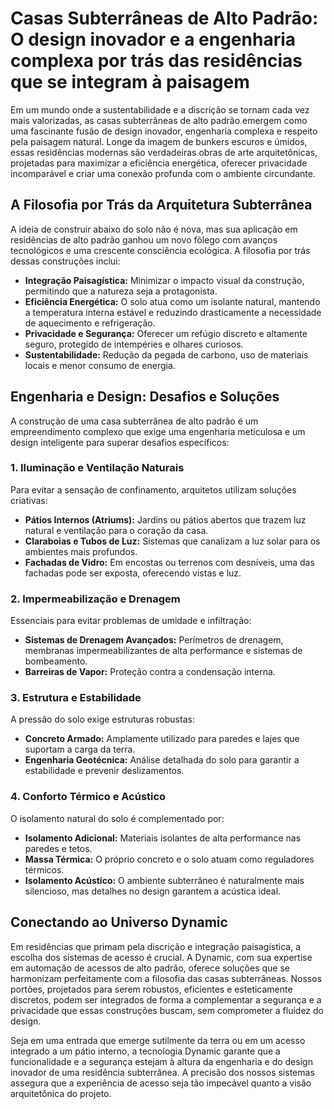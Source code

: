 # Casas Subterrâneas de Alto Padrão: O design inovador e a engenharia complexa por trás das residências que se integram à paisagem

Em um mundo onde a sustentabilidade e a discrição se tornam cada vez mais valorizadas, as casas subterrâneas de alto padrão emergem como uma fascinante fusão de design inovador, engenharia complexa e respeito pela paisagem natural. Longe da imagem de bunkers escuros e úmidos, essas residências modernas são verdadeiras obras de arte arquitetônicas, projetadas para maximizar a eficiência energética, oferecer privacidade incomparável e criar uma conexão profunda com o ambiente circundante.

## A Filosofia por Trás da Arquitetura Subterrânea

A ideia de construir abaixo do solo não é nova, mas sua aplicação em residências de alto padrão ganhou um novo fôlego com avanços tecnológicos e uma crescente consciência ecológica. A filosofia por trás dessas construções inclui:

*   **Integração Paisagística:** Minimizar o impacto visual da construção, permitindo que a natureza seja a protagonista.
*   **Eficiência Energética:** O solo atua como um isolante natural, mantendo a temperatura interna estável e reduzindo drasticamente a necessidade de aquecimento e refrigeração.
*   **Privacidade e Segurança:** Oferecer um refúgio discreto e altamente seguro, protegido de intempéries e olhares curiosos.
*   **Sustentabilidade:** Redução da pegada de carbono, uso de materiais locais e menor consumo de energia.

## Engenharia e Design: Desafios e Soluções

A construção de uma casa subterrânea de alto padrão é um empreendimento complexo que exige uma engenharia meticulosa e um design inteligente para superar desafios específicos:

### 1. Iluminação e Ventilação Naturais

Para evitar a sensação de confinamento, arquitetos utilizam soluções criativas:

*   **Pátios Internos (Atriums):** Jardins ou pátios abertos que trazem luz natural e ventilação para o coração da casa.
*   **Claraboias e Tubos de Luz:** Sistemas que canalizam a luz solar para os ambientes mais profundos.
*   **Fachadas de Vidro:** Em encostas ou terrenos com desníveis, uma das fachadas pode ser exposta, oferecendo vistas e luz.

### 2. Impermeabilização e Drenagem

Essenciais para evitar problemas de umidade e infiltração:

*   **Sistemas de Drenagem Avançados:** Perímetros de drenagem, membranas impermeabilizantes de alta performance e sistemas de bombeamento.
*   **Barreiras de Vapor:** Proteção contra a condensação interna.

### 3. Estrutura e Estabilidade

A pressão do solo exige estruturas robustas:

*   **Concreto Armado:** Amplamente utilizado para paredes e lajes que suportam a carga da terra.
*   **Engenharia Geotécnica:** Análise detalhada do solo para garantir a estabilidade e prevenir deslizamentos.

### 4. Conforto Térmico e Acústico

O isolamento natural do solo é complementado por:

*   **Isolamento Adicional:** Materiais isolantes de alta performance nas paredes e tetos.
*   **Massa Térmica:** O próprio concreto e o solo atuam como reguladores térmicos.
*   **Isolamento Acústico:** O ambiente subterrâneo é naturalmente mais silencioso, mas detalhes no design garantem a acústica ideal.

## Conectando ao Universo Dynamic

Em residências que primam pela discrição e integração paisagística, a escolha dos sistemas de acesso é crucial. A Dynamic, com sua expertise em automação de acessos de alto padrão, oferece soluções que se harmonizam perfeitamente com a filosofia das casas subterrâneas. Nossos portões, projetados para serem robustos, eficientes e esteticamente discretos, podem ser integrados de forma a complementar a segurança e a privacidade que essas construções buscam, sem comprometer a fluidez do design.

Seja em uma entrada que emerge sutilmente da terra ou em um acesso integrado a um pátio interno, a tecnologia Dynamic garante que a funcionalidade e a segurança estejam à altura da engenharia e do design inovador de uma residência subterrânea. A precisão dos nossos sistemas assegura que a experiência de acesso seja tão impecável quanto a visão arquitetônica do projeto.
